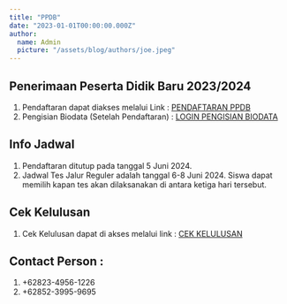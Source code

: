 ```yaml
---
title: "PPDB"
date: "2023-01-01T00:00:00.000Z"
author:
  name: Admin
  picture: "/assets/blog/authors/joe.jpeg"
---
```


## Penerimaan Peserta Didik Baru 2023/2024

1. Pendaftaran dapat diakses melalui Link : [PENDAFTARAN PPDB](https://aplikasi.man1kotabima.sch.id/ppdb/daftar)
2. Pengisian Biodata (Setelah Pendaftaran) : [LOGIN PENGISIAN BIODATA](https://aplikasi.man1kotabima.sch.id/)

## Info Jadwal

1. Pendaftaran ditutup pada tanggal 5 Juni 2024.
2. Jadwal Tes Jalur Reguler adalah tanggal 6-8 Juni 2024. Siswa dapat memilih kapan tes akan dilaksanakan di antara ketiga hari tersebut.

## Cek Kelulusan

1. Cek Kelulusan dapat di akses melalui link : [CEK KELULUSAN](https://aplikasi.man1kotabima.sch.id/kelulusan)

## Contact Person :

1. +62823-4956-1226
2. +62852-3995-9695
